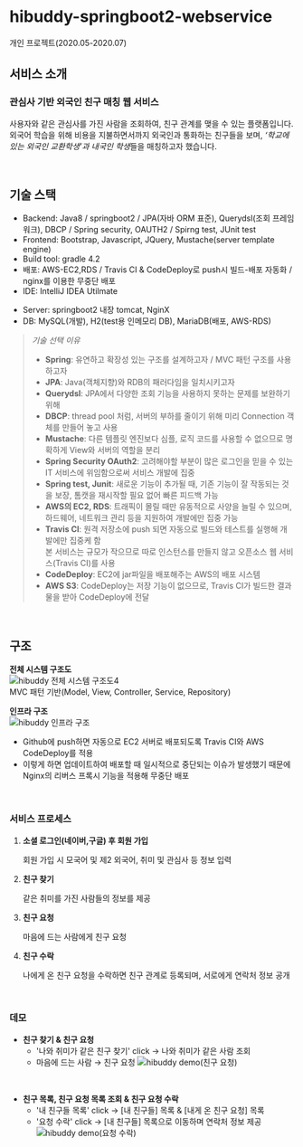 
# hibuddy-springboot2-webservice
개인 프로젝트(2020.05-2020.07)

## 서비스 소개
### 관심사 기반 외국인 친구 매칭 웹 서비스   
사용자와 같은 관심사를 가진 사람을 조회하여, 친구 관계를 맺을 수 있는 플랫폼입니다.   
외국어 학습을 위해 비용을 지불하면서까지 외국인과 통화하는 친구들을 보며, *‘학교에 있는 외국인 교환학생’과 내국인 학생*들을 매칭하고자 했습니다.
</br>


</br>

## 기술 스택
* Backend: Java8 / springboot2 / JPA(자바 ORM 표준), Querydsl(조회 프레임워크), DBCP / Spring security, OAUTH2 / Spirng test, JUnit test
* Frontend: Bootstrap, Javascript, JQuery, Mustache(server template engine)
* Build tool: gradle 4.2
* 배포: AWS-EC2,RDS / Travis CI & CodeDeploy로 push시 빌드-배포 자동화 / nginx를 이용한 무중단 배포
* IDE: IntelliJ IDEA Utilmate

- Server: springboot2 내장 tomcat, NginX
- DB: MySQL(개발), H2(test용 인메모리 DB), MariaDB(배포, AWS-RDS)


> *기술 선택 이유*
> - **Spring**: 유연하고 확장성 있는 구조를 설계하고자 / MVC 패턴 구조를 사용하고자   
> - **JPA**: Java(객체지향)와 RDB의 패러다임을 일치시키고자
> - **Querydsl**: JPA에서 다양한 조회 기능을 사용하지 못하는 문제를 보완하기 위해
> - **DBCP**: thread pool 처럼, 서버의 부하를 줄이기 위해 미리 Connection 객체를 만들어 놓고 사용
> - **Mustache**: 다른 템플릿 엔진보다 심플, 로직 코드를 사용할 수 없으므로 명확하게 View와 서버의 역할을 분리
> - **Spring Security OAuth2**: 고려해야할 부분이 많은 로그인을 믿을 수 있는 IT 서비스에 위임함으로써 서비스 개발에 집중
> - **Spring test, Junit**: 새로운 기능이 추가될 때, 기존 기능이 잘 작동되는 것을 보장, 톰캣을 재시작할 필요 없어 빠른 피드백 가능
> - **AWS의 EC2, RDS**: 트래픽이 몰릴 때만 유동적으로 사양을 늘릴 수 있으며, 하드웨어, 네트워크 관리 등을 지원하여 개발에만 집중 가능
> - **Travis CI**: 원격 저장소에 push 되면 자동으로 빌드와 테스트를 실행해 개발에만 집중케 함    
>   본 서비스는 규모가 작으므로 따로 인스턴스를 만들지 않고 오픈소스 웹 서비스(Travis CI)를 사용
> - **CodeDeploy**: EC2에 jar파일을 배포해주는 AWS의 배포 시스템
> - **AWS S3**: CodeDeploy는 저장 기능이 없으므로, Travis CI가 빌드한 결과물을 받아 CodeDeploy에 전달
</br>

## 구조   
**전체 시스템 구조도**   
![hibuddy 전체 시스템 구조도4](https://user-images.githubusercontent.com/55947154/113509531-1df00d80-9591-11eb-995d-cd295722927d.jpg)   
MVC 패턴 기반(Model, View, Controller, Service, Repository)

**인프라 구조**   
![hibuddy 인프라 구조](https://user-images.githubusercontent.com/55947154/113509780-5f34ed00-9592-11eb-8e9e-90dcf73f1189.png)   
- Github에 push하면 자동으로 EC2 서버로 배포되도록 Travis CI와 AWS CodeDeploy를 적용    
- 이렇게 하면 업데이트하여 배포할 때 일시적으로 중단되는 이슈가 발생했기 때문에 Nginx의 리버스 프록시 기능을 적용해 무중단 배포
<br>


### 서비스 프로세스   
1. **소셜 로그인(네이버,구글) 후 회원 가입**

    회원 가입 시 모국어 및 제2 외국어, 취미 및 관심사 등 정보 입력

2. **친구 찾기**

    같은 취미를 가진 사람들의 정보를 제공

3. **친구 요청**

    마음에 드는 사람에게 친구 요청

4. **친구 수락**

    나에게 온 친구 요청을 수락하면 친구 관계로 등록되며, 서로에게 연락처 정보 공개 
</br>

### 데모
- **친구 찾기 & 친구 요청**
   - '나와 취미가 같은 친구 찾기' click → 나와 취미가 같은 사람 조회
   - 마음에 드는 사람 → 친구 요청
![hibuddy demo(친구 요청)](https://user-images.githubusercontent.com/55947154/113546034-3c541880-9626-11eb-810b-8ca24786e389.gif)   

</br>

- **친구 목록, 친구 요청 목록 조회 & 친구 요청 수락**
  - '내 친구들 목록' click → [내 친구들] 목록 & [내게 온 친구 요청] 목록   
  - '요청 수락' click → [내 친구들] 목록으로 이동하며 연락처 정보 제공
![hibuddy demo(요청 수락)](https://user-images.githubusercontent.com/55947154/113546699-7540bd00-9627-11eb-9dd8-a4a23a7fd9db.gif)   

   
